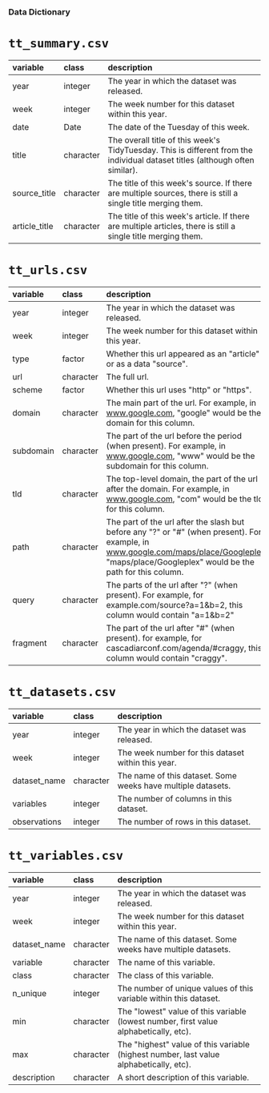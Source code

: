 ### Data Dictionary

# `tt_summary.csv`

|variable      |class     |description   |
|:-------------|:---------|:-------------|
|year          |integer   |The year in which the dataset was released. |
|week          |integer   |The week number for this dataset within this year. |
|date          |Date      |The date of the Tuesday of this week. |
|title         |character |The overall title of this week's TidyTuesday. This is different from the individual dataset titles (although often similar). |
|source_title  |character |The title of this week's source. If there are multiple sources, there is still a single title merging them. |
|article_title |character |The title of this week's article. If there are multiple articles, there is still a single title merging them. |

# `tt_urls.csv`

|variable  |class     |description |
|:---------|:---------|:-----------|
|year      |integer   |The year in which the dataset was released. |
|week      |integer   |The week number for this dataset within this year. |
|type      |factor    |Whether this url appeared as an "article" or as a data "source". |
|url       |character |The full url. |
|scheme    |factor    |Whether this url uses "http" or "https". |
|domain    |character |The main part of the url. For example, in www.google.com, "google" would be the domain for this column. |
|subdomain |character |The part of the url before the period (when present). For example, in www.google.com, "www" would be the subdomain for this column. |
|tld       |character |The top-level domain, the part of the url after the domain. For example, in www.google.com, "com" would be the tld for this column. |
|path      |character |The part of the url after the slash but before any "?" or "#" (when present). For example, in www.google.com/maps/place/Googleplex, "maps/place/Googleplex" would be the path for this column. |
|query     |character |The parts of the url after "?" (when present). For example, for example.com/source?a=1&b=2, this column would contain "a=1&b=2" |
|fragment  |character |The part of the url after "#" (when present). for example, for cascadiarconf.com/agenda/#craggy, this column would contain "craggy". |

# `tt_datasets.csv`

|variable     |class     |description  |
|:------------|:---------|:------------|
|year         |integer   |The year in which the dataset was released. |
|week         |integer   |The week number for this dataset within this year. |
|dataset_name |character |The name of this dataset. Some weeks have multiple datasets. |
|variables    |integer   |The number of columns in this dataset. |
|observations |integer   |The number of rows in this dataset. |

# `tt_variables.csv`

|variable     |class     |description  |
|:------------|:---------|:------------|
|year         |integer   |The year in which the dataset was released. |
|week         |integer   |The week number for this dataset within this year. |
|dataset_name |character |The name of this dataset. Some weeks have multiple datasets. |
|variable     |character |The name of this variable. |
|class        |character |The class of this variable. |
|n_unique     |integer   |The number of unique values of this variable within this dataset. |
|min          |character |The "lowest" value of this variable (lowest number, first value alphabetically, etc). |
|max          |character |The "highest" value of this variable (highest number, last value alphabetically, etc). |
|description  |character |A short description of this variable. |
